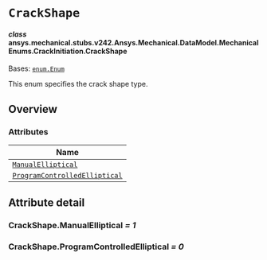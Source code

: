 # `CrackShape`

<a id="ansys.mechanical.stubs.v242.Ansys.Mechanical.DataModel.MechanicalEnums.CrackInitiation.CrackShape"></a>

#### *class* ansys.mechanical.stubs.v242.Ansys.Mechanical.DataModel.MechanicalEnums.CrackInitiation.CrackShape

Bases: [`enum.Enum`](https://docs.python.org/3/library/enum.html#enum.Enum)

This enum specifies the crack shape type.

<!-- !! processed by numpydoc !! -->

<a id="overview"></a>

## Overview

### Attributes

| Name |
| -------------------------------------------------------------------------- |
| [`ManualElliptical`](#CrackShape.ManualElliptical) |
| [`ProgramControlledElliptical`](#CrackShape.ProgramControlledElliptical) |

<a id="attribute-detail"></a>

## Attribute detail

<a id="CrackShape.ManualElliptical"></a>

### CrackShape.ManualElliptical *= 1*

<a id="CrackShape.ProgramControlledElliptical"></a>

### CrackShape.ProgramControlledElliptical *= 0*


